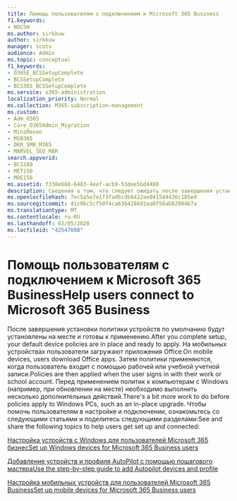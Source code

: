 ```yaml
---
title: Помощь пользователям с подключением к Microsoft 365 Business
f1.keywords:
- NOCSH
ms.author: sirkkuw
author: sirkkuw
manager: scotv
audience: Admin
ms.topic: conceptual
f1_keywords:
- O365E_BCSSetupComplete
- BCSSetupComplete
- BCS365_BCSSetupComplete
ms.service: o365-administration
localization_priority: Normal
ms.collection: M365-subscription-management
ms.custom:
- Adm_O365
- Core_O365Admin_Migration
- MiniMaven
- MSB365
- OKR_SMB_M365
- MARVEL_SEO_MAR
search.appverid:
- BCS160
- MET150
- MOE150
ms.assetid: f338e660-6483-4eef-acb9-53dee5bd4408
description: Сведения о том, что следует ожидать после завершения установки бизнес-Cloud Suite, а также о назначенных политиках устройств и готовности к применению.
ms.openlocfilehash: 7ec5a5e7e1f3fadbcdb8422ae041544436c185ed
ms.sourcegitcommit: 41c0bc5cf50f4ca63b4286d1ea0f58ab82984b7a
ms.translationtype: MT
ms.contentlocale: ru-RU
ms.lasthandoff: 03/05/2020
ms.locfileid: "42547698"
---
```

# <a name="help-users-connect-to-microsoft-365-business"></a><span data-ttu-id="170a8-103">Помощь пользователям с подключением к Microsoft 365 Business</span><span class="sxs-lookup"><span data-stu-id="170a8-103">Help users connect to Microsoft 365 Business</span></span>

<span data-ttu-id="170a8-104">После завершения установки политики устройств по умолчанию будут установлены на месте и готовы к применению.</span><span class="sxs-lookup"><span data-stu-id="170a8-104">After you complete setup, your default device policies are in place and ready to apply.</span></span> <span data-ttu-id="170a8-105">На мобильных устройствах пользователи загружают приложения Office.</span><span class="sxs-lookup"><span data-stu-id="170a8-105">On mobile devices, users download Office apps.</span></span> <span data-ttu-id="170a8-106">Затем политики применяются, когда пользователь входит с помощью рабочей или учебной учетной записи.</span><span class="sxs-lookup"><span data-stu-id="170a8-106">Policies are then applied when the user signs in with their work or school account.</span></span> <span data-ttu-id="170a8-107">Перед применением политик к компьютерам с Windows (например, при обновлении на месте) необходимо выполнить несколько дополнительных действий.</span><span class="sxs-lookup"><span data-stu-id="170a8-107">There's a bit more work to do before policies apply to Windows PCs, such as an in-place upgrade.</span></span> <span data-ttu-id="170a8-108">Чтобы помочь пользователям в настройке и подключении, ознакомьтесь со следующими статьями и поделитесь следующими разделами:</span><span class="sxs-lookup"><span data-stu-id="170a8-108">See and share the following topics to help users get set up and connected:</span></span>
  
[<span data-ttu-id="170a8-109">Настройка устройств с Windows для пользователей Microsoft 365 бизнес</span><span class="sxs-lookup"><span data-stu-id="170a8-109">Set up Windows devices for Microsoft 365 Business users</span></span>](set-up-windows-devices.md)
  
[<span data-ttu-id="170a8-110">Добавление устройств и профиля AutoPilot с помощью пошагового мастера</span><span class="sxs-lookup"><span data-stu-id="170a8-110">Use the step-by-step guide to add Autopilot devices and profile</span></span>](add-autopilot-devices-and-profile.md)
  
[<span data-ttu-id="170a8-111">Настройка мобильных устройств для пользователей Microsoft 365 Business</span><span class="sxs-lookup"><span data-stu-id="170a8-111">Set up mobile devices for Microsoft 365 Business users</span></span>](set-up-mobile-devices.md)
  

